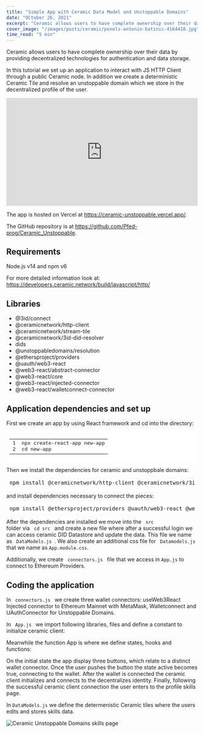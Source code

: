```yaml
---
title: "Simple App with Ceramic Data Model and Unstoppable Domains"
date: "OCtober 26, 2021"
excerpt: "Ceramic allows users to have complete ownership over their data by providing decentralized technologies for authentication and data storage."
cover_image: "/images/posts/ceramic/pexels-antonio-batinic-4164418.jpg"
time_read: "5 min"
---
```


Ceramic allows users to have complete ownership over their data by providing decentralized technologies for authentication and data storage.

In this tutorial we set up an application to interact with JS HTTP Client through a public Ceramic node. In addition we create a deterministic Ceramic Tile and resolve an unstoppable domain which we store in the decentralized profile of the user.

<div style="position: relative; padding-bottom: 56.25%;">
<iframe style="border: 1; top: 0; left: 0; width: 100%; height: 100%; position: absolute;" src="https://www.youtube.com/embed/IVo6tN8BpOY?autoplay=1&mute=1" title="YouTube video player" frameborder="0" allow="accelerometer; autoplay; clipboard-write; encrypted-media; gyroscope; picture-in-picture" allowfullscreen></iframe>
</div>

The app is hosted on Vercel at https://ceramic-unstoppable.vercel.app/.

The GitHub repository is at https://github.com/Pfed-prog/Ceramic_Unstoppable.

## Requirements

Node.js v14 and npm v6

For more detailed information look at:
https://developers.ceramic.network/build/javascript/http/

## Libraries

- @3id/connect
- @ceramicnetwork/http-client
- @ceramicnetwork/stream-tile
- @ceramicnetwork/3id-did-resolver
- dids
- @unstoppabledomains/resolution
- @ethersproject/providers
- @uauth/web3-react
- @web3-react/abstract-connector
- @web3-react/core
- @web3-react/injected-connector
- @web3-react/walletconnect-connector

## Application dependencies and set up

First we create an app by using React framework and cd into the directory:

<div style="background: #ffffff; overflow:auto;width:auto;border-width:.1em .1em .1em .8em;padding:.2em .6em;"><table><tr><td><pre style="margin: 0; line-height: 125%">1
2</pre></td><td><pre style="margin: 0; line-height: 125%">npx create-react-app new-app
cd new-app
</pre></td></tr></table></div>

Then we install the dependencies for ceramic and unstoppbale domains:

<div style="background: #ffffff; overflow:auto;width:auto;border-width:.1em .1em .1em .8em;padding:.2em .6em;"><pre style="margin: 0; line-height: 125%">npm install @ceramicnetwork/http-client @ceramicnetwork/3id-did-resolver dids @3id/connect @ceramicnetwork/stream-tile @unstoppabledomains/resolution
</pre></div>

and install dependencies necessary to connect the pieces:

<div style="background: #ffffff; overflow:auto;width:auto;border-width:.1em .1em .1em .8em;padding:.2em .6em;"><pre style="margin: 0; line-height: 125%">npm install @ethersproject/providers @uauth/web3-react @web3-react/abstract-connector @web3-react/core @web3-react/injected-connector @web3-react/walletconnect-connector
</pre></div>

After the dependencies are installed we move into the <code> src </code> folder via <code> cd src </code> and create a new file where after a successful login we can access ceramic DID Datastore and update the data. This file we name as <code> DataModels.js </code>. We also create an additional css file for <code> Datamodels.js </code> that we name as <code>App.module.css</code>.

Additionally, we create <code> connectors.js </code> file that we access in <code>App.js</code> to connect to Ethereum Providers.

## Coding the application

In <code> connectors.js </code> we create three wallet connectors: useWeb3React Injected connector to Ethereum Mainnet with MetaMask, Walletconnect and UAuthConnector for Unstoppable Domains.

<script src="https://emgithub.com/embed.js?target=https%3A%2F%2Fgithub.com%2FPfed-prog%2FCeramic_Unstoppable%2Fblob%2Fmain%2FUnstoppable_Ceramic%2Fsrc%2Fconnectors.js&style=github&showBorder=on&showLineNumbers=on&showFileMeta=on&showCopy=on"></script>

In <code> App.js </code> we import following libraries, files and define a constant to initialize ceramic client:

<script src="https://emgithub.com/embed.js?target=https%3A%2F%2Fgithub.com%2FPfed-prog%2FCeramic_Unstoppable%2Fblob%2Fmain%2FUnstoppable_Ceramic%2Fsrc%2FApp.js%23L1-L13&style=github&showBorder=on&showLineNumbers=on&showFileMeta=on&showCopy=on"></script>

Meanwhile the function App is where we define states, hooks and functions:

<script src="https://emgithub.com/embed.js?target=https%3A%2F%2Fgithub.com%2FPfed-prog%2FCeramic_Unstoppable%2Fblob%2Fmain%2FUnstoppable_Ceramic%2Fsrc%2FApp.js%23L15-L140&style=github&showBorder=on&showLineNumbers=on&showFileMeta=on&showCopy=on"></script>

On the initial state the app display three buttons, which relate to a distinct wallet connector. Once the user pushes the button the state active becomes true, connecting to the wallet. After the wallet is connected the ceramic client initializes and connects to the decentralizes identity. Finally, following the successful ceramic client connection the user enters to the profile skills page.

In <code>DataModels.js</code> we define the determenistic Ceramic tiles where the users edits and stores skills data.

<script src="https://emgithub.com/embed.js?target=https%3A%2F%2Fgithub.com%2FPfed-prog%2FCeramic_Unstoppable%2Fblob%2Fmain%2FUnstoppable_Ceramic%2Fsrc%2FDataModels.js&style=github&showBorder=on&showLineNumbers=on&showFileMeta=on&showCopy=on"></script>

![Ceramic Unstoppable Domains skills page](/images/posts/ceramic/qyg4dep.jpg)
